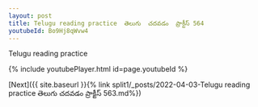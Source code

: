 ```yaml
---
layout: post
title: Telugu reading practice  తెలుగు  చదవడం  ప్రాక్టీస్ 564
youtubeId: Bo9Hj8qWvw4
---
```

 
 
Telugu reading practice
 
 
 
 
 


{% include youtubePlayer.html id=page.youtubeId %}
 
[Next]({{ site.baseurl }}{% link  split1/_posts/2022-04-03-Telugu reading practice  తెలుగు  చదవడం  ప్రాక్టీస్ 563.md%})
 
